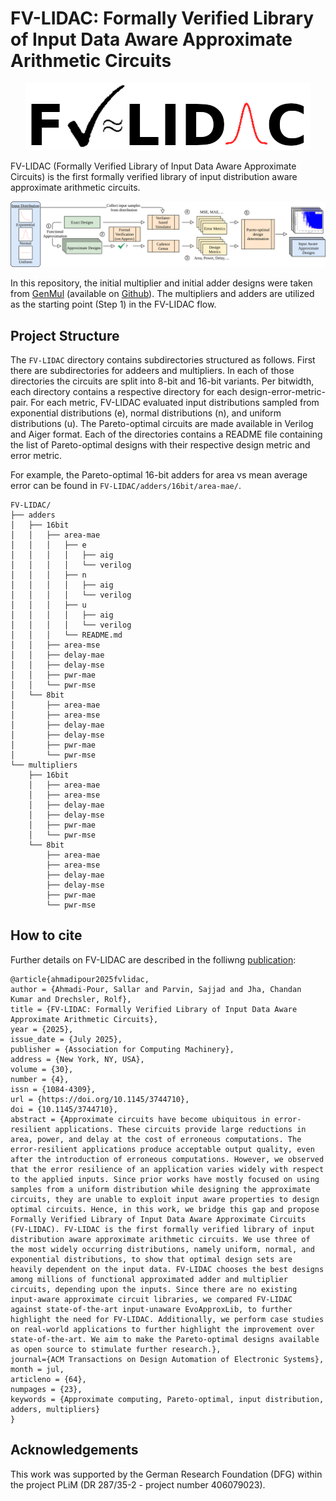 # FV-LIDAC: Formally Verified Library of Input Data Aware Approximate Arithmetic Circuits

<p align="center">
  <img src="./img/fv-lidac_logo.png" alt="FV-LIDAC Logo"/>
</p>


FV-LIDAC (Formally Verified Library of Input Data Aware Approximate Circuits) is the first formally verified library of input distribution aware approximate arithmetic circuits. 


<p align="center">
  <img src="./img/fv-lidac_flow.png" alt="FV-LIDAC Flow"/>
</p>

In this repository, the initial multiplier and initial adder designs were taken from [GenMul](https://agra.informatik.uni-bremen.de/s_sca.php?lang=en) (available on [Github](https://github.com/amahzoon/genmul)).
The multipliers and adders are utilized as the starting point (Step 1) in the FV-LIDAC flow.

## Project Structure

The `FV-LIDAC` directory contains subdirectories structured as follows.
First there are subdirectories for addeers and multipliers.
In each of those directories the circuits are split into 8-bit and 16-bit variants.
Per bitwidth, each directory contains a respective directory for each design-error-metric-pair.
For each metric, FV-LIDAC evaluated input distributions sampled from exponential distributions (e),  normal distributions (n), and uniform distributions (u).
The Pareto-optimal circuits are made available in Verilog and Aiger format. 
Each of the directories contains a README file containing the list of Pareto-optimal designs with their respective design metric and error metric.

For example, the Pareto-optimal 16-bit adders for area vs mean average error can be found in `FV-LIDAC/adders/16bit/area-mae/`. 

```
FV-LIDAC/
├── adders
│   ├── 16bit
│   │   ├── area-mae
│   │   │   ├── e
│   │   │   │   ├── aig
│   │   │   │   └── verilog
│   │   │   ├── n
│   │   │   │   ├── aig
│   │   │   │   └── verilog
│   │   │   ├── u
│   │   │   │   ├── aig
│   │   │   │   └── verilog
│   │   │   └── README.md
│   │   ├── area-mse
│   │   ├── delay-mae
│   │   ├── delay-mse
│   │   ├── pwr-mae
│   │   └── pwr-mse
│   └── 8bit
│       ├── area-mae
│       ├── area-mse
│       ├── delay-mae
│       ├── delay-mse
│       ├── pwr-mae
│       └── pwr-mse
└── multipliers
    ├── 16bit
    │   ├── area-mae
    │   ├── area-mse
    │   ├── delay-mae
    │   ├── delay-mse
    │   ├── pwr-mae
    │   └── pwr-mse
    └── 8bit
        ├── area-mae
        ├── area-mse
        ├── delay-mae
        ├── delay-mse
        ├── pwr-mae
        └── pwr-mse

```



## How to cite

Further details on FV-LIDAC are described in the folliwng [publication](https://doi.org/10.1145/3744710):

```
@article{ahmadipour2025fvlidac,
author = {Ahmadi-Pour, Sallar and Parvin, Sajjad and Jha, Chandan Kumar and Drechsler, Rolf},
title = {FV-LIDAC: Formally Verified Library of Input Data Aware Approximate Arithmetic Circuits},
year = {2025},
issue_date = {July 2025},
publisher = {Association for Computing Machinery},
address = {New York, NY, USA},
volume = {30},
number = {4},
issn = {1084-4309},
url = {https://doi.org/10.1145/3744710},
doi = {10.1145/3744710},
abstract = {Approximate circuits have become ubiquitous in error-resilient applications. These circuits provide large reductions in area, power, and delay at the cost of erroneous computations. The error-resilient applications produce acceptable output quality, even after the introduction of erroneous computations. However, we observed that the error resilience of an application varies widely with respect to the applied inputs. Since prior works have mostly focused on using samples from a uniform distribution while designing the approximate circuits, they are unable to exploit input aware properties to design optimal circuits. Hence, in this work, we bridge this gap and propose Formally Verified Library of Input Data Aware Approximate Circuits (FV-LIDAC). FV-LIDAC is the first formally verified library of input distribution aware approximate arithmetic circuits. We use three of the most widely occurring distributions, namely uniform, normal, and exponential distributions, to show that optimal design sets are heavily dependent on the input data. FV-LIDAC chooses the best designs among millions of functional approximated adder and multiplier circuits, depending upon the inputs. Since there are no existing input-aware approximate circuit libraries, we compared FV-LIDAC against state-of-the-art input-unaware EvoApproxLib, to further highlight the need for FV-LIDAC. Additionally, we perform case studies on real-world applications to further highlight the improvement over state-of-the-art. We aim to make the Pareto-optimal designs available as open source to stimulate further research.},
journal={ACM Transactions on Design Automation of Electronic Systems},
month = jul,
articleno = {64},
numpages = {23},
keywords = {Approximate computing, Pareto-optimal, input distribution, adders, multipliers}
}
```

## Acknowledgements

This work was supported by the German Research Foundation (DFG) within the project PLiM (DR 287/35-2 - project number 406079023).

